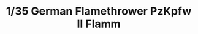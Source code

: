 ---
layout: product
title: "1/35 German Flamethrower PzKpfw II Flamm"
price: "2600" 
desc: "Maketa"
img_path: "/assets/img/ARK35029.jpg"
brand: "Ark Models"
available: false
special_offer: false
new: false
soon: false
cat: "010000"
subcat: "015000"
subsubcat: "0N/A"
sifra: "ARK35029"
popular: false
---
